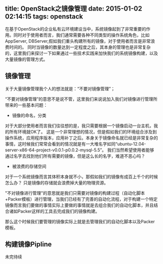 title: OpenStack之镜像管理
date: 2015-01-02 02:14:15
tags: openstack
---

在基于OpenStack的企业私有云环境建设当中，系统镜像起到了非常重要的作用。同时对于使用者而言，我们通常需要各种不同类型的操作系统角色，比如AppServer, DBServer,假如我们重头构建所有的镜像，对于使用者而言是非常浪费时间的。
同时当镜像的数量达到一定程度之后，其本身的管理也是非常复杂的，这里我们来探讨一下如果通过一些技术实践来加快我们的系统镜像构建，以及大量镜像的管理方式。

<!--more-->

## 镜像管理

关于大量镜像管理我个人的想法就是：“不要对镜像管理”；

“不要对镜像管理”的意思不是说不管，这里我们来说说加入我们对镜像进行管理所带来的一些基本问题：

* 镜像的命名，分类

对于大部分使用者而言我们往往想的是，我只需要根据一个镜像启动一台主机，我的所有环境就OK了。 这是一个非常理想的情况，但是假如我们的环境组合涉及到操作系统，应用程序版本，应用补丁之后。本身关于镜像命名就已经是非常复杂的事情，这时候我们常常会看到的情况就是有一大堆名字如同“ubuntu-12.04-server-x86-64-project-v0.0.1-p0.0.2-mysql-5.5”。 我们当然希望使用者能够通过名字去找到他们所有需要的镜像，但是这么长的名字，难道不恶心吗？

* 被浪费的存储空间

对于一个系统镜像而言其体积本身就不小，那假如我们的镜像有成百上千个的时候怎么办？ 只是镜像的存储就会浪费掉大量的物理资源。

"不对镜像进行管理"的意思就是我们只需要对镜像的构建过程（自动化脚本+Packer模板）进行管理，当我们已经有了完善的自动化流程，对于构建一个特定镜像而言我们要做的事情实际上要做的事情就是去组合我们的自动化脚本，并且结合诸如Packer这样的工具去完成我们的镜像构建。

那么这个时候我们要管理的镜像实际上就是去管理我们的自动化脚本以及Packer模板。

## 构建镜像Pipline

未完待续
